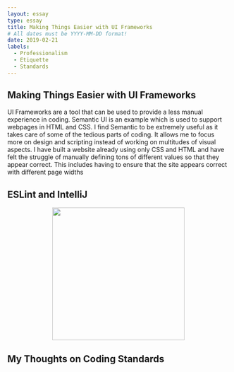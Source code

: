 ```yaml
---
layout: essay
type: essay
title: Making Things Easier with UI Frameworks
# All dates must be YYYY-MM-DD format!
date: 2019-02-21
labels:
  - Professionalism
  - Etiquette
  - Standards
---
```

<h2>Making Things Easier with UI Frameworks</h2>
UI Frameworks are a tool that can be used to provide a less manual experience in coding. Semantic UI is an example which is used to support webpages in HTML and CSS. I find Semantic to be extremely useful as it takes care of some of the tedious parts of coding. It allows me to focus more on design and scripting instead of working on multitudes of visual aspects. I have built a website already using only CSS and HTML and have felt the struggle of manually defining tons of different values so that they appear correct. This includes having to ensure that the site appears correct with different page widths

<h2>ESLint and IntelliJ</h2>


<img class="ui image" src="https://react.semantic-ui.com/logo.png" style="
  width:300px;
  display: block;
  margin-left: auto;
  margin-right: auto;">

<h2>My Thoughts on Coding Standards</h2>
